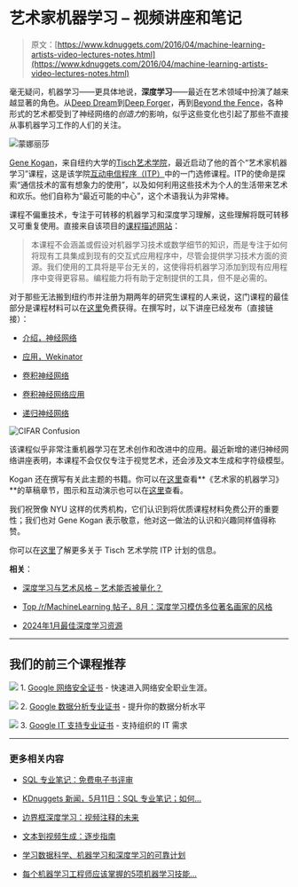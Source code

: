 # 艺术家机器学习 – 视频讲座和笔记

> 原文：[https://www.kdnuggets.com/2016/04/machine-learning-artists-video-lectures-notes.html](https://www.kdnuggets.com/2016/04/machine-learning-artists-video-lectures-notes.html)

毫无疑问，机器学习——更具体地说，**深度学习**——最近在艺术领域中扮演了越来越显著的角色。从[Deep Dream](https://github.com/google/deepdream/blob/master/dream.ipynb)到[Deep Forger](/2015/12/deep-learning-art-forgery.html)，再到[Beyond the Fence](/2016/01/beyond-fence-advent-creative-machines.html)，各种形式的艺术都受到了神经网络的*创造力*的影响，似乎这些变化也引起了那些不直接从事机器学习工作的人们的关注。

![蒙娜丽莎](../Images/50190b4c2d51837ecba44e0d9a47b140.png)

[Gene Kogan](https://twitter.com/genekogan)，来自纽约大学的[Tisch艺术学院](http://tisch.nyu.edu/about/about-tisch)，最近启动了他的首个“艺术家机器学习”课程，这是该学院[互动电信程序（ITP）](https://www.kickstarter.com/pages/itp)中的一门选修课程。ITP的使命是探索“通信技术的富有想象力的使用”，以及如何利用这些技术为个人的生活带来艺术和欢乐。他们自称为“最近可能的中心”，这个术语我认为非常棒。

课程不偏重技术，专注于可转移的机器学习和深度学习理解，这些理解将既可转移又可重复使用。直接来自该项目的[课程描述网站](http://tisch.nyu.edu/itp/itp-courses)：

> 本课程不会涵盖或假设对机器学习技术或数学细节的知识，而是专注于如何将现有工具集成到现有的交互式应用程序中，尽管会提供学习技术方面的资源。我们使用的工具将是平台无关的，这使得将机器学习添加到现有应用程序中变得更容易。编程能力将有助于定制提供的工具，但不是必需的。

对于那些无法搬到纽约市并注册为期两年的研究生课程的人来说，这门课程的最佳部分是课程材料可以在[这里](http://ml4a.github.io/classes/itp-S16/)免费获得。在撰写时，以下讲座已经发布（直接链接）：

+   [介绍，神经网络](http://ml4a.github.io/classes/itp-S16/01)

+   [应用，Wekinator](http://ml4a.github.io/classes/itp-S16/02)

+   [卷积神经网络](http://ml4a.github.io/classes/itp-S16/03)

+   [卷积神经网络应用](http://ml4a.github.io/classes/itp-S16/04)

+   [递归神经网络](http://ml4a.github.io/classes/itp-S16/05)

![CIFAR Confusion](../Images/a236b15ffa66b92b423e5000eaee6372.png)

该课程似乎非常注重机器学习在艺术创作和改进中的应用。最近新增的递归神经网络讲座表明，本课程不会仅仅专注于视觉艺术，还会涉及文本生成和字符级模型。

Kogan 还在撰写有关此主题的书籍。你可以在[这里](https://github.com/ml4a/ml4a.github.io/tree/master/_posts)查看**《艺术家的机器学习》**的草稿章节，图示和互动演示也可以在[这里](http://ml4a.github.io/dev/demos/)查看。

我们祝贺像 NYU 这样的优秀机构，它们认识到将优质课程材料免费公开的重要性；我们也对 Gene Kogan 表示敬意，他对这一做法的认识和兴趣同样值得称赞。

你可以在[这里](http://tisch.nyu.edu/itp/admissions)了解更多关于 Tisch 艺术学院 ITP 计划的信息。

**相关**：

+   [深度学习与艺术风格 – 艺术能否被量化？](/2015/09/deep-learning-art-style.html)

+   [Top /r/MachineLearning 帖子，8月：深度学习模仿多位著名画家的风格](/2015/09/top-reddit-machine-learning-august.html)

+   [2024年1月最佳深度学习资源](/2016/01/deep-learning-reading-list-january.html)

* * *

## 我们的前三个课程推荐

![](../Images/0244c01ba9267c002ef39d4907e0b8fb.png) 1\. [Google 网络安全证书](https://www.kdnuggets.com/google-cybersecurity) - 快速进入网络安全职业生涯。

![](../Images/e225c49c3c91745821c8c0368bf04711.png) 2\. [Google 数据分析专业证书](https://www.kdnuggets.com/google-data-analytics) - 提升你的数据分析水平

![](../Images/0244c01ba9267c002ef39d4907e0b8fb.png) 3\. [Google IT 支持专业证书](https://www.kdnuggets.com/google-itsupport) - 支持组织的 IT 需求

* * *

### 更多相关内容

+   [SQL 专业笔记：免费电子书评审](https://www.kdnuggets.com/2022/05/sql-notes-professionals-free-ebook-review.html)

+   [KDnuggets 新闻，5月11日：SQL 专业笔记；如何…](https://www.kdnuggets.com/2022/n19.html)

+   [边界框深度学习：视频注释的未来](https://www.kdnuggets.com/2022/07/bounding-box-deep-learning-future-video-annotation.html)

+   [文本到视频生成：逐步指南](https://www.kdnuggets.com/2023/08/text2video-generation-stepbystep-guide.html)

+   [学习数据科学、机器学习和深度学习的可靠计划](https://www.kdnuggets.com/2023/01/mwiti-solid-plan-learning-data-science-machine-learning-deep-learning.html)

+   [每个机器学习工程师应该掌握的5项机器学习技能…](https://www.kdnuggets.com/2023/03/5-machine-learning-skills-every-machine-learning-engineer-know-2023.html)
